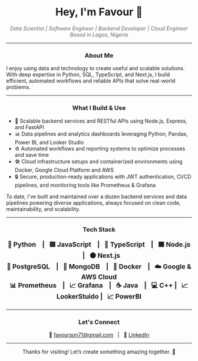 <h1 align="center">
  Hey, I'm Favour 👋
</h1>

<p align="center" style="font-style: italic; color: #666;">
  Data Scientist | Software Engineer | Backend Developer | Cloud Engineer <br/>
  Based in Lagos, Nigeria
</p>

---

<h3 style="text-align: center; font-weight: bold;"> About Me </h3> <p> I enjoy using data and technology to create useful and scalable solutions. With deep expertise in Python, SQL, TypeScript, and Next.js, I build efficient, automated workflows and reliable APIs that solve real-world problems. </p>

---

<h3 align="center" style="font-weight: bold;">
  What I Build & Use
</h3>

<ul>
  <li>🚀 Scalable backend services and RESTful APIs using Node.js, Express, and FastAPI</li>
  <li>📊 Data pipelines and analytics dashboards leveraging Python, Pandas, Power BI, and Looker Studio</li>
  <li>⚙️ Automated workflows and reporting systems to optimize processes and save time</li>
  <li>🛠 Cloud infrastructure setups and containerized environments using Docker, Google Cloud Platform and AWS</li>
  <li>🔒 Secure, production-ready applications with JWT authentication, CI/CD pipelines, and monitoring tools like Prometheus & Grafana</li>
</ul>

<p>
  To date, I've built and maintained over a dozen backend services and data pipelines powering diverse applications, always focused on clean code, maintainability, and scalability.
</p>

---

<h3 align="center" style="font-weight: bold;">
  Tech Stack
</h3>

<p align="center" style="font-weight: bold; font-size: 1.1rem;">
  🐍 Python &nbsp;&nbsp; | &nbsp;&nbsp;🟨 JavaScript &nbsp;&nbsp; | &nbsp;&nbsp;🔷 TypeScript &nbsp;&nbsp; | &nbsp;&nbsp;🟩 Node.js &nbsp;&nbsp; | &nbsp;&nbsp;⚫ Next.js <br/>
  🐘 PostgreSQL &nbsp;&nbsp; | &nbsp;&nbsp;🍃 MongoDB &nbsp;&nbsp; | &nbsp;&nbsp;🐳 Docker &nbsp;&nbsp; | &nbsp;&nbsp;☁️ Google & AWS Cloud <br/>
  📊 Prometheus &nbsp;&nbsp; | &nbsp;&nbsp;📈 Grafana &nbsp;&nbsp; | &nbsp;&nbsp;☕ Java &nbsp;&nbsp; | &nbsp;&nbsp;💻 C++ | &nbsp;&nbsp;📈 LookerStuido | &nbsp;&nbsp;📈 PowerBI
</p>

---

<h3 align="center" style="font-weight: bold;">
  Let's Connect
</h3>

<p align="center">
  📧 <a href="mailto:favourson71@gmail.com">favourson71@gmail.com</a> &nbsp;&nbsp;|&nbsp;&nbsp;
  🔗 <a href="https://linkedin.com/in/favour-dumkwu" target="_blank" rel="noopener noreferrer">LinkedIn</a>
</p>

---

<p align="center">
  Thanks for visiting! Let’s create something amazing together. 🚀
</p>
